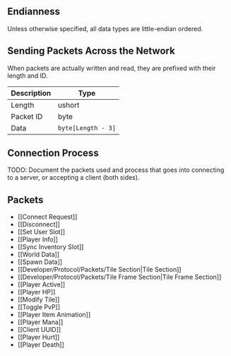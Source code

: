 ## Endianness
Unless otherwise specified, all data types are little-endian ordered.

## Sending Packets Across the Network
When packets are actually written and read, they are prefixed with their length and ID.

| Description | Type |
|-------------|------|
| Length      | ushort |
| Packet ID   | byte |
| Data        | `byte[Length - 3]` |

## Connection Process
TODO: Document the packets used and process that goes into connecting to a server, or accepting a client (both sides).

## Packets
- [[Connect Request]]
- [[Disconnect]]
- [[Set User Slot]]
- [[Player Info]]
- [[Sync Inventory Slot]]
- [[World Data]]
- [[Spawn Data]]
- [[Developer/Protocol/Packets/Tile Section|Tile Section]]
- [[Developer/Protocol/Packets/Tile Frame Section|Tile Frame Section]]
- [[Player Active]]
- [[Player HP]]
- [[Modify Tile]]
- [[Toggle PvP]]
- [[Player Item Animation]]
- [[Player Mana]]
- [[Client UUID]]
- [[Player Hurt]]
- [[Player Death]]